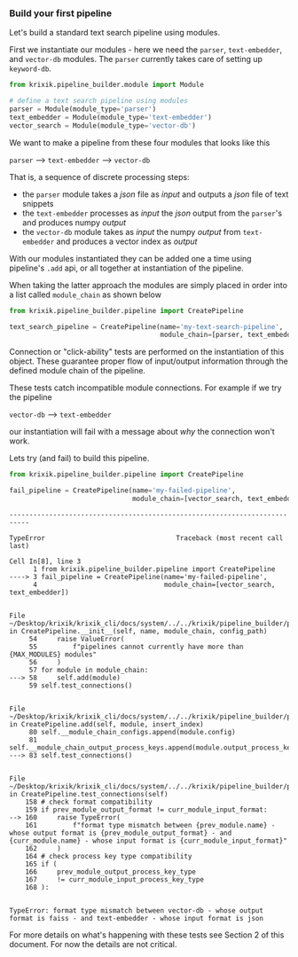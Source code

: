 ### Build your first pipeline

Let's build a standard text search pipeline using modules.
 
First we instantiate our modules - here we need the `parser`, `text-embedder`, and `vector-db` modules.  The `parser` currently takes care of setting up `keyword-db`.


```python
from krixik.pipeline_builder.module import Module

# define a text search pipeline using modules
parser = Module(module_type='parser')
text_embedder = Module(module_type='text-embedder')
vector_search = Module(module_type='vector-db')
```

We want to make a pipeline from these four modules that looks like this

`parser` --> `text-embedder` --> `vector-db`

That is, a sequence of discrete processing steps:

- the `parser` module takes a *json* file as *input* and outputs a *json* file of text snippets
- the `text-embedder` processes as *input* the *json* output from the `parser`'s and produces numpy *output*
- the `vector-db` module takes as *input* the numpy *output* from `text-embedder` and produces a vector index as *output*

With our modules instantiated they can be added one a time using pipeline's `.add` api, or all together at instantiation of the pipeline.  

When taking the latter approach the modules are simply placed in order into a list called `module_chain` as shown below


```python
from krixik.pipeline_builder.pipeline import CreatePipeline

text_search_pipeline = CreatePipeline(name='my-text-search-pipeline', 
                                      module_chain=[parser, text_embedder, vector_search])
```

Connection or "click-ability" tests are performed on the instantiation of this object.  These guarantee proper flow of input/output information through the defined module chain of the pipeline.

These tests catch incompatible module connections.  For example if we try the pipeline

`vector-db` --> `text-embedder`

our instantiation will fail with a message about *why* the connection won't work. 

 Lets try (and fail) to build this pipeline.


```python
from krixik.pipeline_builder.pipeline import CreatePipeline

fail_pipeline = CreatePipeline(name='my-failed-pipeline', 
                               module_chain=[vector_search, text_embedder])
```


    ---------------------------------------------------------------------------

    TypeError                                 Traceback (most recent call last)

    Cell In[8], line 3
          1 from krixik.pipeline_builder.pipeline import CreatePipeline
    ----> 3 fail_pipeline = CreatePipeline(name='my-failed-pipeline', 
          4                                module_chain=[vector_search, text_embedder])


    File ~/Desktop/krixik/krixik_cli/docs/system/../../krixik/pipeline_builder/pipeline.py:58, in CreatePipeline.__init__(self, name, module_chain, config_path)
         54     raise ValueError(
         55         f"pipelines cannot currently have more than {MAX_MODULES} modules"
         56     )
         57 for module in module_chain:
    ---> 58     self.add(module)
         59 self.test_connections()


    File ~/Desktop/krixik/krixik_cli/docs/system/../../krixik/pipeline_builder/pipeline.py:83, in CreatePipeline.add(self, module, insert_index)
         80 self.__module_chain_configs.append(module.config)
         81 self.__module_chain_output_process_keys.append(module.output_process_key)
    ---> 83 self.test_connections()


    File ~/Desktop/krixik/krixik_cli/docs/system/../../krixik/pipeline_builder/pipeline.py:160, in CreatePipeline.test_connections(self)
        158 # check format compatibility
        159 if prev_module_output_format != curr_module_input_format:
    --> 160     raise TypeError(
        161         f"format type mismatch between {prev_module.name} - whose output format is {prev_module_output_format} - and {curr_module.name} - whose input format is {curr_module_input_format}"
        162     )
        164 # check process key type compatibility
        165 if (
        166     prev_module_output_process_key_type
        167     != curr_module_input_process_key_type
        168 ):


    TypeError: format type mismatch between vector-db - whose output format is faiss - and text-embedder - whose input format is json


For more details on what's happening with these tests see Section 2 of this document.  For now the details are not critical.